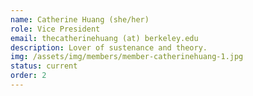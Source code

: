 ```yaml
---
name: Catherine Huang (she/her)
role: Vice President
email: thecatherinehuang (at) berkeley.edu
description: Lover of sustenance and theory.
img: /assets/img/members/member-catherinehuang-1.jpg
status: current
order: 2
---
```


